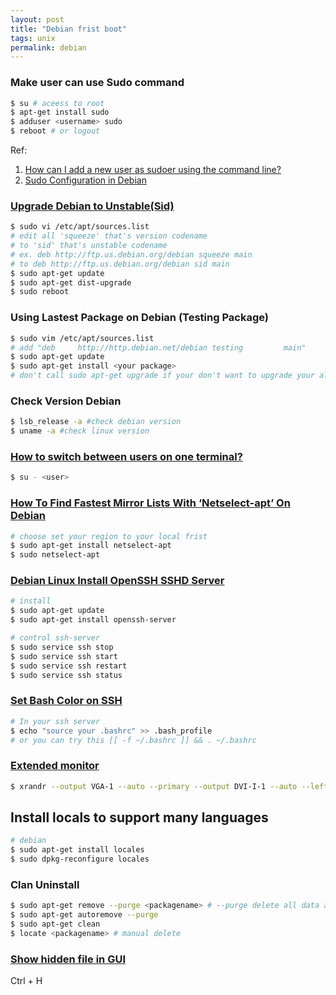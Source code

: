 ```yaml
---
layout: post
title: "Debian frist boot"
tags: unix
permalink: debian
---
```


### Make user can use Sudo command

```sh
$ su # aceess to root  
$ apt-get install sudo  
$ adduser <username> sudo  
$ reboot # or logout  
```
Ref:  
1. [How can I add a new user as sudoer using the command line?](http://askubuntu.com/questions/7477/how-can-i-add-a-new-user-as-sudoer-using-the-command-line)    
2. [Sudo Configuration in Debian](http://www.debianhelp.co.uk/sudo.htm)    

### [Upgrade Debian to Unstable(Sid)](https://www.digitalocean.com/community/tutorials/upgrading-debian-to-unstable)

```sh
$ sudo vi /etc/apt/sources.list
# edit all 'squeeze' that's version codename 
# to 'sid' that's unstable codename
# ex. deb http://ftp.us.debian.org/debian squeeze main 
# to deb http://ftp.us.debian.org/debian sid main
$ sudo apt-get update
$ sudo apt-get dist-upgrade
$ sudo reboot
```

### Using Lastest Package on Debian (Testing Package)

```sh
$ sudo vim /etc/apt/sources.list
# add "deb     http://http.debian.net/debian testing         main"
$ sudo apt-get update
$ sudo apt-get install <your package>
# don't call sudo apt-get upgrade if your don't want to upgrade your all system to lastest packages
```

### Check Version Debian

```sh
$ lsb_release -a #check debian version
$ uname -a #check linux version
```

### [How to switch between users on one terminal?](http://unix.stackexchange.com/questions/3568/how-to-switch-between-users-on-one-terminal)

```sh
$ su - <user>
```


### [How To Find Fastest Mirror Lists With ‘Netselect-apt’ On Debian](http://www.unixmen.com/how-to-find-fastest-official-mirror-lists-with-netselect-apt-on-debian/)

```sh
# choose set your region to your local frist
$ sudo apt-get install netselect-apt
$ sudo netselect-apt
```

### [Debian Linux Install OpenSSH SSHD Server](http://www.cyberciti.biz/faq/debian-linux-install-openssh-sshd-server/)

```sh
# install
$ sudo apt-get update
$ sudo apt-get install openssh-server

# control ssh-server
$ sudo service ssh stop
$ sudo service ssh start
$ sudo service ssh restart
$ sudo service ssh status
```

### [Set Bash Color on SSH](http://ubuntuforums.org/showthread.php?t=1733664)

```sh
# In your ssh server
$ echo "source your .bashrc" >> .bash_profile
# or you can try this [[ -f ~/.bashrc ]] && . ~/.bashrc
```

### [Extended monitor](http://unix.stackexchange.com/questions/101283/extended-monitor-scroll-right-to-access-left-screen)


```sh
$ xrandr --output VGA-1 --auto --primary --output DVI-I-1 --auto --left-of VGA-1
```
## Install locals to support many languages

```sh
# debian
$ sudo apt-get install locales
$ sudo dpkg-reconfigure locales
```

### Clan Uninstall

```sh
$ sudo apt-get remove --purge <packagename> # --purge delete all data and config
$ sudo apt-get autoremove --purge
$ sudo apt-get clean
$ locate <packagename> # manual delete
```

### [Show hidden file in GUI](http://ubuntuforums.org/showthread.php?t=1108528)

Ctrl + H
